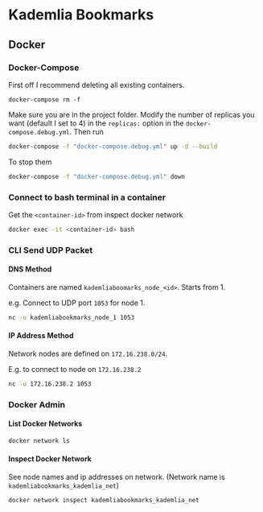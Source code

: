 # Kademlia Bookmarks

## Docker

### Docker-Compose

First off I recommend deleting all existing containers.

```
docker-compose rm -f
```

Make sure you are in the project folder. Modify the number of replicas you want (default I set to 4) in the `replicas:` option in the `docker-compose.debug.yml`. Then run

```bash
docker-compose -f "docker-compose.debug.yml" up -d --build
```

To stop them

```bash
docker-compose -f "docker-compose.debug.yml" down
```

### Connect to bash terminal in a container

Get the `<container-id>` from inspect docker network

```bash
docker exec -it <container-id> bash
```

### CLI Send UDP Packet

#### DNS Method

Containers are named `kademliaboomarks_node_<id>`. Starts from 1.

e.g. Connect to UDP port `1053` for node 1.

```bash
nc -u kademliabookmarks_node_1 1053
```

#### IP Address Method

Network nodes are defined on `172.16.238.0/24`.

E.g. to connect to node on `172.16.238.2`

```bash
nc -u 172.16.238.2 1053
```

### Docker Admin

#### List Docker Networks

```bash
docker network ls
```

#### Inspect Docker Network

See node names and ip addresses on network. (Network name is `kademliabookmarks_kademlia_net`)

```bash
docker network inspect kademliabookmarks_kademlia_net
```